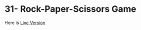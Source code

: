 # 31- Rock-Paper-Scissors Game

Here is [Live Version](https://cerensolpan.github.io/JS30_C/31_Rock-Paper-Scissor/)